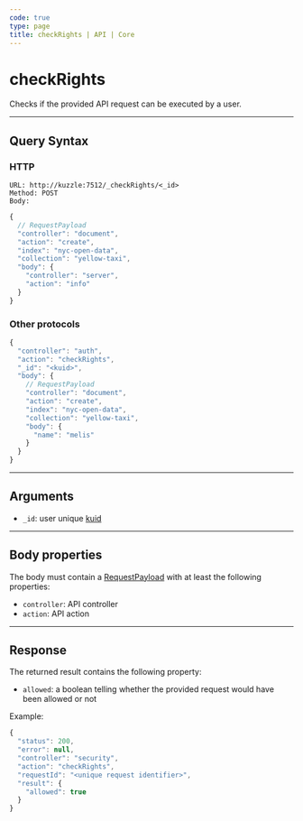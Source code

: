 ```yaml
---
code: true
type: page
title: checkRights | API | Core
---
```


# checkRights

<SinceBadge version="2.8.0"/>

Checks if the provided API request can be executed by a user.

---

## Query Syntax

### HTTP

```http
URL: http://kuzzle:7512/_checkRights/<_id>
Method: POST
Body:
```

```js
{
  // RequestPayload
  "controller": "document",
  "action": "create",
  "index": "nyc-open-data",
  "collection": "yellow-taxi",
  "body": {
    "controller": "server",
    "action": "info"
  }
}
```

### Other protocols

```js
{
  "controller": "auth",
  "action": "checkRights",
  "_id": "<kuid>",
  "body": {
    // RequestPayload
    "controller": "document",
    "action": "create",
    "index": "nyc-open-data",
    "collection": "yellow-taxi",
    "body": {
      "name": "melis"
    }
  }
}
```

---

## Arguments

- `_id`: user unique [kuid](/core/2/guides/main-concepts/authentication#kuzzle-user-identifier-kuid)

---

## Body properties

The body must contain a [RequestPayload](/core/2/api/payloads/request) with at least the following properties:

- `controller`: API controller
- `action`: API action

---

## Response

The returned result contains the following property:

- `allowed`: a boolean telling whether the provided request would have been allowed or not

Example:

```js
{
  "status": 200,
  "error": null,
  "controller": "security",
  "action": "checkRights",
  "requestId": "<unique request identifier>",
  "result": {
    "allowed": true
  }
}
```
